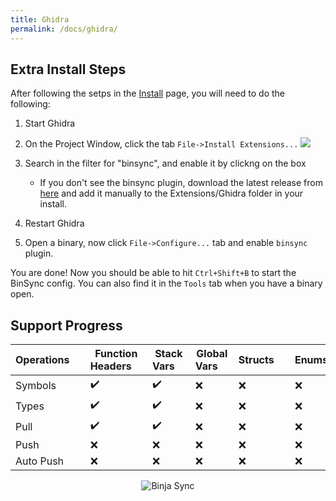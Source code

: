 ```yaml
---
title: Ghidra
permalink: /docs/ghidra/
---
```


## Extra Install Steps
After following the setps in the [Install](../install) page, you will need to do the following:
1. Start Ghidra
2. On the Project Window, click the tab `File->Install Extensions...`
![](/assets/img/ghidra_extra.png)

3. Search in the filter for "binsync", and enable it by clickng on the box
	- If you don't see the binsync plugin, download the latest release from [here](https://github.com/angr/binsync/releases/latest/download/binsync-ghidra-plugin.zip) and add it manually to the Extensions/Ghidra folder in your install.

4. Restart Ghidra
5. Open a binary, now click `File->Configure...` tab and enable `binsync` plugin.

You are done! Now you should be able to hit `Ctrl+Shift+B` to start the BinSync config. 
You can also find it in the `Tools` tab when you have a binary open.  


## Support Progress

| Operations&nbsp;&nbsp;&nbsp;&nbsp; | Function Headers&nbsp;&nbsp;&nbsp;&nbsp; | Stack Vars&nbsp;&nbsp;&nbsp;&nbsp; | Global Vars&nbsp;&nbsp;&nbsp;&nbsp; | Structs&nbsp;&nbsp;&nbsp;&nbsp; | Enums&nbsp;&nbsp;&nbsp;&nbsp; | Comments&nbsp;&nbsp;&nbsp;&nbsp; |
|------------------------------------|------------------------------------------|------------------------------------|-------------------------------------|---------------------------------|-------------------------------|----------------------------------|
| Symbols   	                        | :heavy_check_mark: 	                     | :heavy_check_mark:    	            | :x: 					                           | :x: 					                       | :x: 					                     | :heavy_check_mark: 	             |
| Types     	                        | :heavy_check_mark: 	                     | :heavy_check_mark:    	            | :x: 					                           | :x: 					                       | :x: 					                     | :heavy_check_mark: 	             |
| Pull      	                        | :heavy_check_mark: 	                     | :heavy_check_mark:    	            | :x: 					                           | :x: 					                       | :x: 					                     | :heavy_check_mark: 	             |
| Push      	                        | :x: 					                                | :x:						                          | :x:					                            | :x:					                        | :x: 					                     | :x: 					                        |
| Auto Push 	                        | :x: 					                                | :x:						                          | :x:					                            | :x:					                        | :x: 					                     | :x: 					                        |

<p align="center">
   <img src="https://github.com/binsync/binsync/blob/main/assets/images/ghidra_sync.gif?raw=true" alt="Binja Sync"/>
</p>